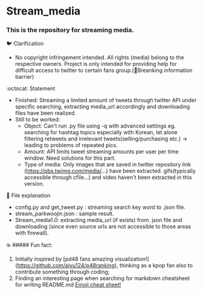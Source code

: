 # Stream_media
### This is the repository for streaming media.


:bird: Clarification
  - No copyright infringement intended. All rights (media) belong to the respective owners. Project is only intended for providing help for difficult access to twitter to certain fans group.(:star2:Breanking information barrier)


:octocat: Statement
  - Finished: Streaming a limited amount of tweets through twitter API under specific searching, extracting media_url accordingly and downloading files have been realized. 
  - Still to be worked: 
     - Object: Can't run .py file using -q with advanced settings eg. searching for hashtag topics especially with Korean, let alone filtering retweets and irrelevant tweets(selling/purchasing etc.) -> leading to problems of repeated pics.
     - Amount: API limits tweet streaming amounts per user per time window. Need solutions for this part.
     - Type of media: Only images that are saved in twitter repository link (https://pbs.twimg.com/media/...) have been extracted. gifs(typically accessible through cfile...) and video haven't been extracted in this version.


:pushpin: File explanation
   - config.py and get_tweet.py : streaming search key word to .json file.
   - stream_parkwoojin.json : sample result.
   - Stream_media1.0: extracting media_url (if exists) from. json file and downloading (since even source urls are not accessible to those areas with firewall).


:coffee: ##### Fun fact:

1. Initially inspired by [pd48 fans amazing visualization!] (https://github.com/ajyu124/p48ranking), thinking as a kpop fan also to contribute something through coding;
2. Finding an interesting page when searching for markdown cheatsheet for writing README.md [Emoji cheat sheet!](https://www.webpagefx.com/tools/emoji-cheat-sheet/)

